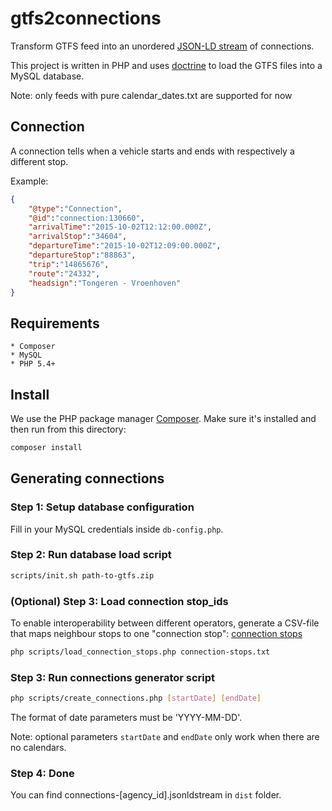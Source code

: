 # gtfs2connections
Transform GTFS feed into an unordered [JSON-LD stream](https://github.com/pietercolpaert/jsonld-stream) of connections.

This project is written in PHP and uses [doctrine](http://www.doctrine-project.org/) to load the GTFS files into a MySQL database.

Note: only feeds with pure calendar_dates.txt are supported for now

## Connection

A connection tells when a vehicle starts and ends with respectively a different stop.

Example:
```json
{
    "@type":"Connection",
    "@id":"connection:130660",
    "arrivalTime":"2015-10-02T12:12:00.000Z",
    "arrivalStop":"34604",
    "departureTime":"2015-10-02T12:09:00.000Z",
    "departureStop":"88863",
    "trip":"14865676",
    "route":"24332",
    "headsign":"Tongeren - Vroenhoven"
}
```

## Requirements

    * Composer
    * MySQL
    * PHP 5.4+

## Install

We use the PHP package manager [Composer](http://getcomposer.org). Make sure it's installed and then run from this directory:

```bash
composer install
```

## Generating connections

### Step 1: Setup database configuration

Fill in your MySQL credentials inside ```db-config.php```.

### Step 2: Run database load script

```bash
scripts/init.sh path-to-gtfs.zip
```

### (Optional) Step 3: Load connection stop_ids
To enable interoperability between different operators, generate a CSV-file that maps neighbour stops to one "connection stop":
[connection stops](https://github.com/brechtvdv/gtfs-connectionstops)

```bash
php scripts/load_connection_stops.php connection-stops.txt
```

### Step 3: Run connections generator script

```bash
php scripts/create_connections.php [startDate] [endDate]
```

The format of date parameters must be 'YYYY-MM-DD'.

Note: optional parameters ```startDate``` and ```endDate``` only work when there are no calendars.

### Step 4: Done

You can find connections-[agency_id].jsonldstream in ```dist``` folder.
